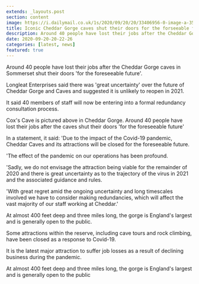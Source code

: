 ```yaml
---
extends: _layouts.post
section: content
image: https://i.dailymail.co.uk/1s/2020/09/20/20/33406956-0-image-a-35_1600629093745.jpg 
title: Iconic Cheddar Gorge caves shut their doors for the forseeable future 
description: Around 40 people have lost their jobs after the Cheddar Gorge caves in Sommerset shut their doors for the foreseeable future. 
date: 2020-09-20-20-22-26 
categories: [latest, news] 
featured: true 
--- 
```

Around 40 people have lost their jobs after the Cheddar Gorge caves in Sommerset shut their doors 'for the foreseeable future'.

Longleat Enterprises said there was 'great uncertainty' over the future of Cheddar Gorge and Caves and suggested it is unlikely to reopen in 2021.

It said 40 members of staff will now be entering into a formal redundancy consultation process.

Cox's Cave is pictured above in Cheddar Gorge. Around 40 people have lost their jobs after the caves shut their doors 'for the foreseeable future'

In a statement, it said: 'Due to the impact of the Covid-19 pandemic, Cheddar Caves and its attractions will be closed for the foreseeable future.

'The effect of the pandemic on our operations has been profound.

'Sadly, we do not envisage the attraction being viable for the remainder of 2020 and there is great uncertainty as to the trajectory of the virus in 2021 and the associated guidance and rules.

'With great regret amid the ongoing uncertainty and long timescales involved we have to consider making redundancies, which will affect the vast majority of our staff working at Cheddar.'

At almost 400 feet deep and three miles long, the gorge is England's largest and is generally open to the public.

Some attractions within the reserve, including cave tours and rock climbing, have been closed as a response to Covid-19.

It is the latest major attraction to suffer job losses as a result of declining business during the pandemic. 

At almost 400 feet deep and three miles long, the gorge is England's largest and is generally open to the public

